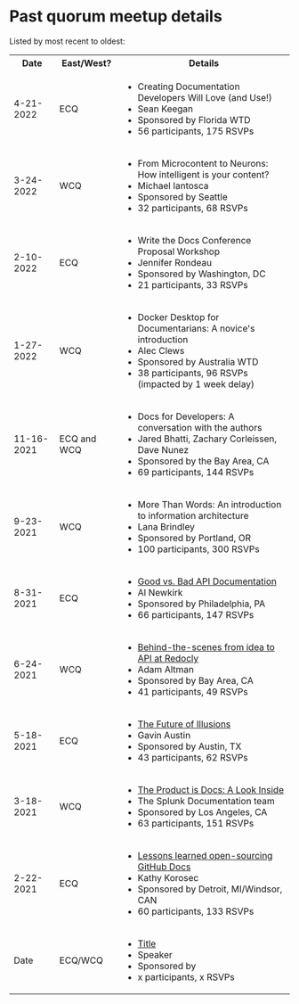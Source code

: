 # Past quorum meetup details

Listed by most recent to oldest:

<table>
  <tr>
    <th>Date</th>
    <th>East/West?</th>
    <th>Details</th>
  </tr>
  <tr>
    <td>4-21-2022</td>
    <td>ECQ</td>
    <td>
      <ul>
        <li>Creating Documentation Developers Will Love (and Use!)</li>
        <li>Sean Keegan</li>
        <li>Sponsored by Florida WTD</li>
        <li>56 participants, 175 RSVPs</li>
      </ul>
    </td>
  </tr>
  <tr>
    <td>3-24-2022</td>
    <td>WCQ</td>
    <td>
      <ul>
        <li>From Microcontent to Neurons: How intelligent is your content?</li>
        <li>Michael Iantosca</li>
        <li>Sponsored by Seattle</li>
        <li>32 participants, 68 RSVPs</li>
      </ul>
    </td>
  </tr>
  <tr>
    <td>2-10-2022</td>
    <td>ECQ</td>
    <td>
      <ul>
        <li>Write the Docs Conference Proposal Workshop</li>
        <li>Jennifer Rondeau</li>
        <li>Sponsored by Washington, DC</li>
        <li>21 participants, 33 RSVPs</li>
      </ul>
    </td>
  </tr>
  <tr>
    <td>1-27-2022</td>
    <td>WCQ</td>
    <td>
      <ul>
        <li>Docker Desktop for Documentarians: A novice's introduction</li>
        <li>Alec Clews</li>
        <li>Sponsored by Australia WTD</li>
        <li>38 participants, 96 RSVPs (impacted by 1 week delay)</li>
      </ul>
    </td>
  </tr>
  <tr>
    <td>11-16-2021</td>
    <td>ECQ and WCQ</td>
    <td>
      <ul>
        <li>Docs for Developers: A conversation with the authors</li>
        <li>Jared Bhatti, Zachary Corleissen, Dave Nunez</li>
        <li>Sponsored by the Bay Area, CA</li>
        <li>69 participants, 144 RSVPs</li>
      </ul>
    </td>
  </tr>
  <tr>
    <td>9-23-2021</td>
    <td>WCQ</td>
    <td>
      <ul>
        <li>More Than Words: An introduction to information architecture</li>
        <li>Lana Brindley</li>
        <li>Sponsored by Portland, OR</li>
        <li>100 participants, 300 RSVPs</li>
      </ul>
    </td>
  </tr>
  <tr>
    <td>8-31-2021</td>
    <td>ECQ</td>
    <td>
      <ul>
        <li><a href="https://www.youtube.com/watch?v=-TFAJ-PQSC4">Good vs. Bad API Documentation</a></li>
        <li>Al Newkirk</li>
        <li>Sponsored by Philadelphia, PA</li>
        <li>66 participants, 147 RSVPs</li>
      </ul>
    </td>
  </tr>
    <tr>
      <td>6-24-2021</td>
      <td>WCQ</td>
      <td>
        <ul>
          <li><a href="https://www.youtube.com/watch?v=e-wDGoXxfOo">Behind-the-scenes from idea to API at Redocly</a></li>
          <li>Adam Altman</li>
          <li>Sponsored by Bay Area, CA</li>
          <li>41 participants, 49 RSVPs</li>
        </ul>
      </td>
    </tr>
  <tr>
    <td>5-18-2021</td>
    <td>ECQ</td>
    <td>
      <ul>
        <li><a href="https://www.youtube.com/watch?v=_4KiqUVqVGk">The Future of Illusions</a></li>
        <li>Gavin Austin</li>
        <li>Sponsored by Austin, TX</li>
        <li>43 participants, 62 RSVPs</li>
      </ul>
    </td>
  </tr>
  <tr>
    <td>3-18-2021</td>
    <td>WCQ</td>
    <td>
      <ul>
        <li><a href="https://www.youtube.com/watch?v=4cdheSp-BXQ&t=911s">The Product is Docs: A Look Inside</a></li>
        <li>The Splunk Documentation team</li>
        <li>Sponsored by Los Angeles, CA</li>
        <li>63 participants, 151 RSVPs</li>
      </ul>
    </td>
  </tr>
  <tr>
    <td>2-22-2021</td>
    <td>ECQ</td>
    <td>
      <ul>
        <li><a href="https://www.youtube.com/watch?v=_XilQtzrogE&t=8s">Lessons learned open-sourcing GitHub Docs</a></li>
        <li>Kathy Korosec</li>
        <li>Sponsored by Detroit, MI/Windsor, CAN</li>
        <li>60 participants, 133 RSVPs</li>
      </ul>
    </td>
  </tr>
  <tr>
    <td>Date</td>
    <td>ECQ/WCQ</td>
    <td>
      <ul>
        <li><a href="">Title</a></li>
        <li>Speaker</li>
        <li>Sponsored by</li>
        <li>x participants, x RSVPs</li>
      </ul>
    </td>
  </tr>
</table>
